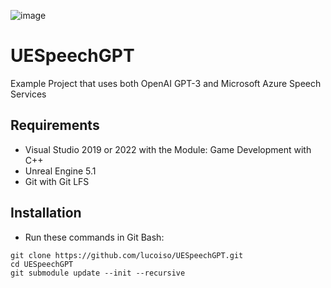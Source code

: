 ![image](https://user-images.githubusercontent.com/77353979/216823478-1523698c-a41f-41ce-9506-45be4b8f575e.png)

# UESpeechGPT
Example Project that uses both OpenAI GPT-3 and Microsoft Azure Speech Services

## Requirements
* Visual Studio 2019 or 2022 with the Module: Game Development with C++
* Unreal Engine 5.1
* Git with Git LFS

## Installation
* Run these commands in Git Bash:
```
git clone https://github.com/lucoiso/UESpeechGPT.git
cd UESpeechGPT
git submodule update --init --recursive
```
